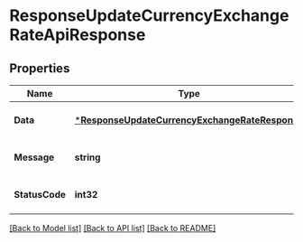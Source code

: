 # ResponseUpdateCurrencyExchangeRateApiResponse

## Properties
Name | Type | Description | Notes
------------ | ------------- | ------------- | -------------
**Data** | [***ResponseUpdateCurrencyExchangeRateResponse**](response.UpdateCurrencyExchangeRateResponse.md) |  | [optional] [default to null]
**Message** | **string** |  | [optional] [default to null]
**StatusCode** | **int32** |  | [optional] [default to null]

[[Back to Model list]](../README.md#documentation-for-models) [[Back to API list]](../README.md#documentation-for-api-endpoints) [[Back to README]](../README.md)


